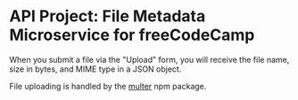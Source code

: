 
# API Project: File Metadata Microservice for freeCodeCamp

When you submit a file via the "Upload" form, you will receive the file name, size in bytes, and MIME type in a JSON object.

File uploading is handled by the [multer](https://www.npmjs.com/package/multer) npm package.